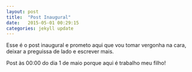 ```yaml
---
layout: post
title:  "Post Inaugural"
date:   2015-05-01 00:29:15
categories: jekyll update
---
```

Esse é o post inaugural e prometo aqui que vou tomar vergonha na cara, deixar a
preguissa de lado e escrever mais.

Post às 00:00 do dia 1 de maio porque aqui é trabalho meu filho!
